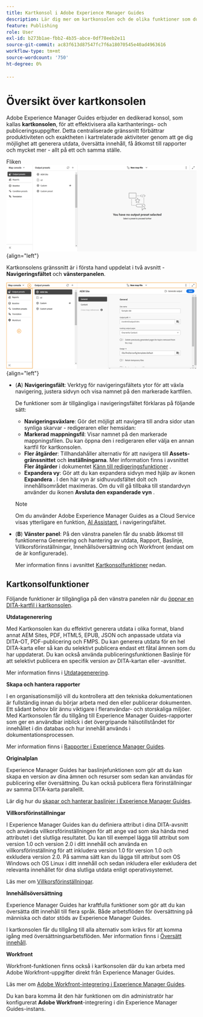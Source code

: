 ```yaml
---
title: Kartkonsol i Adobe Experience Manager Guides
description: Lär dig mer om kartkonsolen och de olika funktioner som du kan använda för att publicera och hantera kartor i Adobe Experience Manager Guides.
feature: Publishing
role: User
exl-id: b273b1ae-fbb2-4b35-abce-0df78eeb2e11
source-git-commit: ac83f613d87547fc7f6a18070545e40ad4963616
workflow-type: tm+mt
source-wordcount: '750'
ht-degree: 0%

---
```


# Översikt över kartkonsolen

Adobe Experience Manager Guides erbjuder en dedikerad konsol, som kallas **kartkonsolen**, för att effektivisera alla karthanterings- och publiceringsuppgifter. Detta centraliserade gränssnitt förbättrar produktiviteten och exaktheten i kartrelaterade aktiviteter genom att ge dig möjlighet att generera utdata, översätta innehåll, få åtkomst till rapporter och mycket mer - allt på ett och samma ställe.

Fliken ![Alternativ för filegenskaper](./images/map-console-screen.png){align="left"}

Kartkonsolens gränssnitt är i första hand uppdelat i två avsnitt - **Navigeringsfältet** och **vänsterpanelen**.

![Nytt](images/map-console-sections.png){align="left"}

- (**A**) **Navigeringsfält**: Verktyg för navigeringsfältets ytor för att växla navigering, justera sidvyn och visa namnet på den markerade kartfilen.

  De funktioner som är tillgängliga i navigeringsfältet förklaras på följande sätt:

   - **Navigeringsväxlare**: Gör det möjligt att navigera till andra sidor utan synliga skarvar - redigeraren eller hemsidan:
   - **Markerad mappningsfil**: Visar namnet på den markerade mappningsfilen. Du kan öppna den i redigeraren eller välja en annan kartfil för kartkonsolen.
   - **Fler åtgärder**: Tillhandahåller alternativ för att navigera till **Assets-gränssnittet** och **inställningarna**. Mer information finns i avsnittet **Fler åtgärder** i dokumentet [Känn till redigeringsfunktioner](./web-editor-features.md#tab-bar) .
   - **Expandera vy**: Gör att du kan expandera sidvyn med hjälp av ikonen **Expandera** . I den här vyn är sidhuvudsfältet dolt och innehållsområdet maximeras. Om du vill gå tillbaka till standardvyn använder du ikonen **Avsluta den expanderade vyn** .

  >[!NOTE]
  >
  > Om du använder Adobe Experience Manager Guides as a Cloud Service visas ytterligare en funktion, [AI Assistant](./ai-assistant.md), i navigeringsfältet.

- (**B**) **Vänster panel**: På den vänstra panelen får du snabb åtkomst till funktionerna Generering och hantering av utdata, Rapport, Baslinje, Villkorsförinställningar, Innehållsöversättning och Workfront (endast om de är konfigurerade).

  Mer information finns i avsnittet [Kartkonsolfunktioner](#map-console-features) nedan.

## Kartkonsolfunktioner

Följande funktioner är tillgängliga på den vänstra panelen när du [öppnar en DITA-kartfil i kartkonsolen](./open-files-map-console.md).

**Utdatagenerering**

Med Kartkonsolen kan du effektivt generera utdata i olika format, bland annat AEM Sites, PDF, HTML5, EPUB, JSON och anpassade utdata via DITA-OT, PDF-publicering och FMPS. Du kan generera utdata för en hel DITA-karta eller så kan du selektivt publicera endast ett fåtal ämnen som du har uppdaterat. Du kan också använda publiceringsfunktionen Baslinje för att selektivt publicera en specifik version av DITA-kartan eller -avsnittet.

Mer information finns i [Utdatagenerering](./generate-output.md).

**Skapa och hantera rapporter**

I en organisationsmiljö vill du kontrollera att den tekniska dokumentationen är fullständig innan du börjar arbeta med den eller publicerar dokumenten. Ett sådant behov blir ännu viktigare i fleranvändar- och storskaliga miljöer. Med Kartkonsolen får du tillgång till Experience Manager Guides-rapporter som ger en användbar inblick i det övergripande hälsotillståndet för innehållet i din databas och hur innehåll används i dokumentationsprocessen.

Mer information finns i [Rapporter i Experience Manager Guides](./reports-intro.md).

**Originalplan**

Experience Manager Guides har baslinjefunktionen som gör att du kan skapa en version av dina ämnen och resurser som sedan kan användas för publicering eller översättning. Du kan också publicera flera förinställningar av samma DITA-karta parallellt.

Lär dig hur du [skapar och hanterar baslinjer i Experience Manager Guides](./web-editor-baseline.md).

**Villkorsförinställningar**

I Experience Manager Guides kan du definiera attribut i dina DITA-avsnitt och använda villkorsförinställningen för att ange vad som ska hända med attributet i det slutliga resultatet. Du kan till exempel lägga till attribut som version 1.0 och version 2.0 i ditt innehåll och använda en villkorsförinställning för att inkludera version 1.0 för version 1.0 och exkludera version 2.0. På samma sätt kan du lägga till attribut som OS Windows och OS Linux i ditt innehåll och sedan inkludera eller exkludera det relevanta innehållet för dina slutliga utdata enligt operativsystemet.

Läs mer om [Villkorsförinställningar](./generate-output-use-condition-presets.md).

**Innehållsöversättning**

Experience Manager Guides har kraftfulla funktioner som gör att du kan översätta ditt innehåll till flera språk. Både arbetsflöden för översättning på människa och dator stöds av Experience Manager Guides.

I kartkonsolen får du tillgång till alla alternativ som krävs för att komma igång med översättningsarbetsflöden. Mer information finns i [Översätt innehåll](./translation.md).


**Workfront**

Workfront-funktionen finns också i kartkonsolen där du kan arbeta med Adobe Workfront-uppgifter direkt från Experience Manager Guides.

Läs mer om [Adobe Workfront-integrering i Experience Manager Guides](./workfront-integration.md).

Du kan bara komma åt den här funktionen om din administratör har konfigurerat **Adobe Workfront**-integrering i din Experience Manager Guides-instans.
